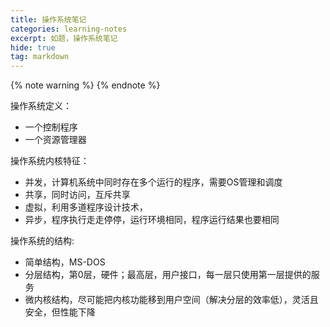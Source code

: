 ```yaml
---
title: 操作系统笔记
categories: learning-notes
excerpt: 如题，操作系统笔记
hide: true
tag: markdown
---
```

{% note warning %}
{% endnote %} 

操作系统定义：
- 一个控制程序
- 一个资源管理器

操作系统内核特征：
- 并发，计算机系统中同时存在多个运行的程序，需要OS管理和调度
- 共享，同时访问，互斥共享
- 虚拟，利用多道程序设计技术，
- 异步，程序执行走走停停，运行环境相同，程序运行结果也要相同

操作系统的结构:
- 简单结构，MS-DOS
- 分层结构，第0层，硬件；最高层，用户接口，每一层只使用第一层提供的服务
- 微内核结构，尽可能把内核功能移到用户空间（解决分层的效率低），灵活且安全，但性能下降
